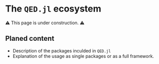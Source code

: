 # The `QED.jl` ecosystem

:warning: This page is under construction. :warning:

## Planed content
* Description of the packages inculded in `QED.jl`
* Explanation of the usage as single packages or as a full framework.



